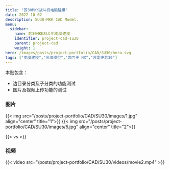 ```yaml
---
title: "苏30MKK战斗机电脑建模"
date: 2022-10-02
description: SU30-MKK CAD Model.
menu:
  sidebar:
    name: 苏30MKK战斗机电脑建模
    identifier: project-cad-su30
    parent: project-cad
    weight: 1
hero: /images/posts/project-portfolio/CAD/SU30/hero.svg
tags: ["电脑建模","三维模型","西门子 NX","苏霍伊苏30"]
---
```


本贴包含：

- 边目录分类及子分类的功能测试
- 图片及视频上传功能的测试

### 图片

{{< img src="/posts/project-portfolio/CAD/SU30/images/1.jpg" align="center" title="1">}}
{{< img src="/posts/project-portfolio/CAD/SU30/images/5.jpg" align="center" title="2">}}

{{< vs >}}

### 视频

{{< video src="/posts/project-portfolio/CAD/SU30/videos/movie2.mp4" >}}

